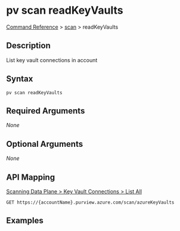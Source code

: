 # pv scan readKeyVaults
[Command Reference](../../../README.md#command-reference) > [scan](./main.md) > readKeyVaults

## Description
List key vault connections in account

## Syntax
```
pv scan readKeyVaults
```

## Required Arguments
*None*

## Optional Arguments
*None*

## API Mapping
[Scanning Data Plane > Key Vault Connections > List All](https://docs.microsoft.com/en-us/rest/api/purview/scanningdataplane/key-vault-connections/list-all)
```
GET https://{accountName}.purview.azure.com/scan/azureKeyVaults
```

## Examples
```powershell

```